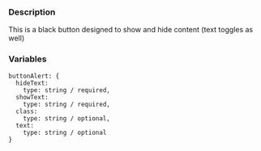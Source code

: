 ### Description
This is a black button designed to show and hide content (text toggles as well)

### Variables
~~~
buttonAlert: {
  hideText:
    type: string / required,
  showText:
    type: string / required,
  class:
    type: string / optional,
  text:
    type: string / optional
}
~~~
